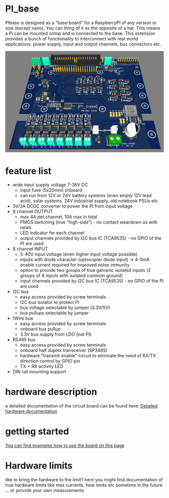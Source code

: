 # PI_base
PIbase is designed as a "base board" for a RaspberryPI of any version or size (except nano). You can thing of it as the opposite of a hat. This means a Pi can be mounted ontop and is connected to the base.
This extension provides a bunch of functionality to interconnect with real world applications: power supply, input and output channels, bus connectors etc.

![PIbase hardware](PIbase_hardware_3d.png)

# feature list
- wide input supply voltage 7-36V DC
  - input fuse (5x20mm) onboard
  -  can run from 12V or 24V battery systems (even empty 12V lead acid), solar systems, 24V industrial supply, old notebook PSUs etc
- 5V/3A DCDC converter to  power the PI from input voltage
- 8 channel OUTPUT
  - max 4A per channel, 10A max in total
  - PMOS switching (true "high-side") - no contact weardown as with relais
  - LED indicator for each channel
  - output channels provided by I2C bus IC (TCA9535) - no GPIO of the PI are used
- 8 channel INPUT
  - 5-40V input voltage (even higher input voltage possible)
  - inputs with diode character (optocopler diode input) -> 4-5mA enable current required for improved noise immunity
  - option to provide two groups of true galvanic isolated inputs (2 groups of 4 inputs with isolated common ground)
  - input channels provided by I2C bus IC (TCA9535) - no GPIO of the PI are used
- I2C bus
  - easy access provided by screw terminals
  - I2C bus isolator to protect PI
  - bus voltage selectable by jumper (3.3V/5V)
  - bus pullups selectable by jumper
- 1Wire bus
  - easy access provided by screw terminals
  - onboard bus pullup
  - 3.3V bus supply from LDO (not PI)
- RS485 bus
  - easy access provided by screw terminals
  - onboard half duplex transceiver (SP3485)
  - hardware "transmit enable" circuit to eliminate the need of RX/TX direction control by GPIO pin
  - TX + RX activity LED
- DIN rail mounting support



# hardware description
a detailed documentation of the circuit board can be found here:
[Detailed hardware documentation](HW_description)

# getting started
[You can find examples how to use the board on this page](getting_started)

# Hardware limits
like to bring the hardware to the limit? here you might find documentation of true hardware limits like max currents, heat limits etc sometime in the future ... or provide your own measurements 
